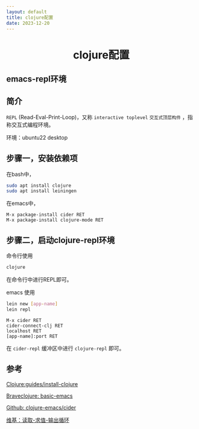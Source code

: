 ```yaml
---
layout: default
title: clojure配置
date: 2023-12-20
---
```


# <center>clojure配置</center>



## emacs-repl环境

## 简介

`REPL` (Read-Eval-Print-Loop)，又称 `interactive toplevel` `交互式顶层构件` ，指称交互式编程环境。

环境：ubuntu22 desktop

## 步骤一，安装依赖项

在bash中，

```bash
sudo apt install clojure
sudo apt install leiningen
```

在emacs中，

```elisp
M-x package-install cider RET
M-x package-install clojure-mode RET
```

## 步骤二，启动clojure-repl环境

命令行使用

```bash
clojure
```

在命令行中进行REPL即可。

emacs 使用

```bash
lein new [app-name]
lein repl
```



```elisp
M-x cider RET
cider-connect-clj RET
localhost RET
[app-name]:port RET
```

在 `cider-repl` 缓冲区中进行 `clojure-repl` 即可。

## 参考 

[Clojure:guides/install-clojure](https://clojure.org/guides/install_clojure)

[Braveclojure: basic-emacs](https://www.braveclojure.com/basic-emacs/)

[Github: clojure-emacs/cider](https://github.com/clojure-emacs/cider)

[维基：读取-求值-输出循环](https://zh.wikipedia.org/wiki/%E8%AF%BB%E5%8F%96-%E6%B1%82%E5%80%BC-%E8%BE%93%E5%87%BA%E5%BE%AA%E7%8E%AF)
